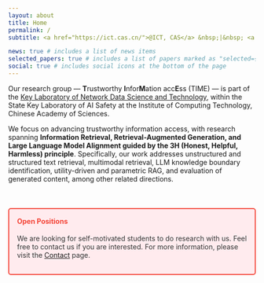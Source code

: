 ```yaml
---
layout: about
title: Home
permalink: /
subtitle: <a href="https://ict.cas.cn/">@ICT, CAS</a> &nbsp;|&nbsp; <a href="https://github.com/Trustworthy-Information-Access">@GitHub</a> &nbsp;|&nbsp; <a href="https://github.com/temp-tina/temp-tina.github.io/blob/main/assets/img/temp-wechat.jpg">@Wechat</a>

news: true # includes a list of news items
selected_papers: true # includes a list of papers marked as "selected={true}"
social: true # includes social icons at the bottom of the page
---
```



Our research group — **T**rustworthy **I**nfor**M**ation acc**E**ss (TIME) — is part of the [Key Laboratory of Network Data Science and Technology](https://ict.cas.cn/jssgk/zzjg/kyxt/wlzdsys/js/), within the State Key Laboratory of AI Safety at the Institute of Computing Technology, Chinese Academy of Sciences. 

We focus on advancing trustworthy information access, with research spanning **Information Retrieval, Retrieval-Augmented Generation, and Large Language Model Alignment guided by the 3H (Honest, Helpful, Harmless) principle**. 
Specifically, our work addresses unstructured and structured text retrieval, multimodal retrieval, LLM knowledge boundary identification, utility-driven and parametric RAG, and evaluation of generated content, among other related directions.

<!-- 可信信息获取小组隶属于中国科学院计算技术研究所网络数据科学与技术重点实验室。
我们致力于面向可信信息获取的基础与应用研究，主要方向包括信息检索、检索增强生成（RAG）、以及基于3H原则（真实、有效、无害）的大模型对齐。
具体研究内容涵盖非结构化/结构化文本检索、多模态检索、大模型知识边界识别、以有用性为导向的RAG、参数化RAG、生成内容评价等。 -->


<br>

<div style="border: 2px solid #f44336; background-color: #ffebee; padding: 16px; border-radius: 5px; margin: 20px 0;">
    <h4 style="color: #f44336; margin-top: 0;">Open Positions</h4>
    <p style="color: #333;">We are looking for self-motivated students to do research with us. Feel free to contact us if you are interested. For more information, please visit the <a href="https://stay-hungry-time.github.io/contact/">Contact</a> page.</p>
</div>